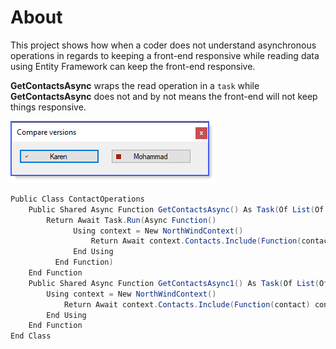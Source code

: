 ﻿# About

This project shows how when a coder does not understand asynchronous operations in regards to keeping a front-end responsive while reading data using Entity Framework can keep the front-end responsive.

**GetContactsAsync** wraps the read operation in a ```task``` while **GetContactsAsync** does not and by not means the front-end will not keep things responsive.


![screen](assets/compare.png)

```csharp
Public Class ContactOperations
    Public Shared Async Function GetContactsAsync() As Task(Of List(Of Contacts))
        Return Await Task.Run(Async Function()
              Using context = New NorthWindContext()
                  Return Await context.Contacts.Include(Function(contact) contact.ContactTypeIdentifierNavigation).ToListAsync()
              End Using
          End Function)
    End Function
    Public Shared Async Function GetContactsAsync1() As Task(Of List(Of Contacts))
        Using context = New NorthWindContext()
            Return Await context.Contacts.Include(Function(contact) contact.ContactTypeIdentifierNavigation).ToListAsync()
        End Using
    End Function
End Class
```
